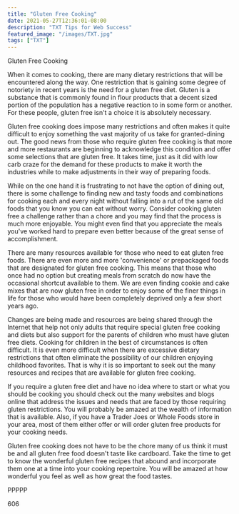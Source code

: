 ```yaml
---
title: "Gluten Free Cooking"
date: 2021-05-27T12:36:01-08:00
description: "TXT Tips for Web Success"
featured_image: "/images/TXT.jpg"
tags: ["TXT"]
---
```


Gluten Free Cooking

When it comes to cooking, there are many dietary restrictions that will be encountered along the way. One restriction that is gaining some degree of notoriety in recent years is the need for a gluten free diet. Gluten is a substance that is commonly found in flour products that a decent sized portion of the population has a negative reaction to in some form or another. For these people, gluten free isn't a choice it is absolutely necessary. 

Gluten free cooking does impose many restrictions and often makes it quite difficult to enjoy something the vast majority of us take for granted-dining out. The good news from those who require gluten free cooking is that more and more restaurants are beginning to acknowledge this condition and offer some selections that are gluten free. It takes time, just as it did with low carb craze for the demand for these products to make it worth the industries while to make adjustments in their way of preparing foods. 

While on the one hand it is frustrating to not have the option of dining out, there is some challenge to finding new and tasty foods and combinations for cooking each and every night without falling into a rut of the same old foods that you know you can eat without worry. Consider cooking gluten free a challenge rather than a chore and you may find that the process is much more enjoyable. You might even find that you appreciate the meals you've worked hard to prepare even better because of the great sense of accomplishment.

There are many resources available for those who need to eat gluten free foods. There are even more and more 'convenience' or prepackaged foods that are designated for gluten free cooking. This means that those who once had no option but creating meals from scratch do now have the occasional shortcut available to them. We are even finding cookie and cake mixes that are now gluten free in order to enjoy some of the finer things in life for those who would have been completely deprived only a few short years ago. 

Changes are being made and resources are being shared through the Internet that help not only adults that require special gluten free cooking and diets but also support for the parents of children who must have gluten free diets. Cooking for children in the best of circumstances is often difficult. It is even more difficult when there are excessive dietary restrictions that often eliminate the possibility of our children enjoying childhood favorites. That is why it is so important to seek out the many resources and recipes that are available for gluten free cooking. 

If you require a gluten free diet and have no idea where to start or what you should be cooking you should check out the many websites and blogs online that address the issues and needs that are faced by those requiring gluten restrictions. You will probably be amazed at the wealth of information that is available. Also, if you have a Trader Joes or Whole Foods store in your area, most of them either offer or will order gluten free products for your cooking needs.

Gluten free cooking does not have to be the chore many of us think it must be and all gluten free food doesn't taste like cardboard. Take the time to get to know the wonderful gluten free recipes that abound and incorporate them one at a time into your cooking repertoire. You will be amazed at how wonderful you feel as well as how great the food tastes. 

PPPPP

606

